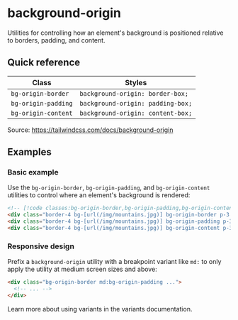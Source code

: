 # background-origin

Utilities for controlling how an element's background is positioned relative to borders, padding, and content.

## Quick reference

| Class | Styles |
|---|---|
| `bg-origin-border` | `background-origin: border-box;` |
| `bg-origin-padding` | `background-origin: padding-box;` |
| `bg-origin-content` | `background-origin: content-box;` |

Source: https://tailwindcss.com/docs/background-origin

## Examples

### Basic example

Use the `bg-origin-border`, `bg-origin-padding`, and `bg-origin-content` utilities to control where an element's background is rendered:

```html
<!-- [!code classes:bg-origin-border,bg-origin-padding,bg-origin-content] -->
<div class="border-4 bg-[url(/img/mountains.jpg)] bg-origin-border p-3 ..."></div>
<div class="border-4 bg-[url(/img/mountains.jpg)] bg-origin-padding p-3 ..."></div>
<div class="border-4 bg-[url(/img/mountains.jpg)] bg-origin-content p-3 ..."></div>
```

### Responsive design

Prefix a `background-origin` utility with a breakpoint variant like `md:` to only apply the utility at medium screen sizes and above:

```html
<div class="bg-origin-border md:bg-origin-padding ...">
  <!-- ... -->
</div>
```

Learn more about using variants in the variants documentation.
